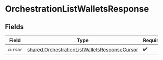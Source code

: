 # OrchestrationListWalletsResponse


## Fields

| Field                                                                                                                 | Type                                                                                                                  | Required                                                                                                              | Description                                                                                                           |
| --------------------------------------------------------------------------------------------------------------------- | --------------------------------------------------------------------------------------------------------------------- | --------------------------------------------------------------------------------------------------------------------- | --------------------------------------------------------------------------------------------------------------------- |
| `cursor`                                                                                                              | [shared.OrchestrationListWalletsResponseCursor](../../../sdk/models/shared/orchestrationlistwalletsresponsecursor.md) | :heavy_check_mark:                                                                                                    | N/A                                                                                                                   |